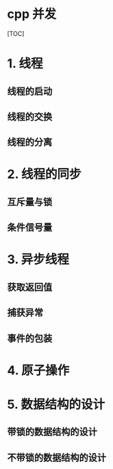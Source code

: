 # cpp 并发

[TOC]

# 1. 线程

## 线程的启动

## 线程的交换

## 线程的分离

# 2. 线程的同步

## 互斥量与锁

## 条件信号量

# 3. 异步线程

## 获取返回值

## 捕获异常

## 事件的包装

# 4. 原子操作

# 5. 数据结构的设计

## 带锁的数据结构的设计

## 不带锁的数据结构的设计

